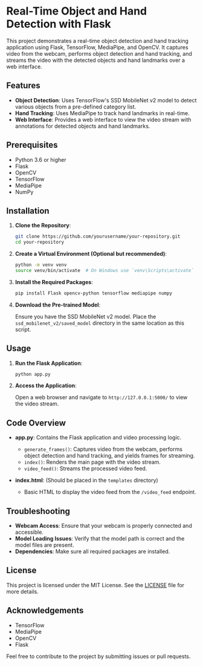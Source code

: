 # Real-Time Object and Hand Detection with Flask

This project demonstrates a real-time object detection and hand tracking application using Flask, TensorFlow, MediaPipe, and OpenCV. It captures video from the webcam, performs object detection and hand tracking, and streams the video with the detected objects and hand landmarks over a web interface.

## Features

- **Object Detection**: Uses TensorFlow's SSD MobileNet v2 model to detect various objects from a pre-defined category list.
- **Hand Tracking**: Uses MediaPipe to track hand landmarks in real-time.
- **Web Interface**: Provides a web interface to view the video stream with annotations for detected objects and hand landmarks.

## Prerequisites

- Python 3.6 or higher
- Flask
- OpenCV
- TensorFlow
- MediaPipe
- NumPy

## Installation

1. **Clone the Repository**:

    ```bash
    git clone https://github.com/yourusername/your-repository.git
    cd your-repository
    ```

2. **Create a Virtual Environment (Optional but recommended)**:

    ```bash
    python -m venv venv
    source venv/bin/activate  # On Windows use `venv\Scripts\activate`
    ```

3. **Install the Required Packages**:

    ```bash
    pip install Flask opencv-python tensorflow mediapipe numpy
    ```

4. **Download the Pre-trained Model**:

    Ensure you have the SSD MobileNet v2 model. Place the `ssd_mobilenet_v2/saved_model` directory in the same location as this script.

## Usage

1. **Run the Flask Application**:

    ```bash
    python app.py
    ```

2. **Access the Application**:

    Open a web browser and navigate to `http://127.0.0.1:5000/` to view the video stream.

## Code Overview

- **app.py**: Contains the Flask application and video processing logic.
  - `generate_frames()`: Captures video from the webcam, performs object detection and hand tracking, and yields frames for streaming.
  - `index()`: Renders the main page with the video stream.
  - `video_feed()`: Streams the processed video feed.

- **index.html**: (Should be placed in the `templates` directory)
  - Basic HTML to display the video feed from the `/video_feed` endpoint.

## Troubleshooting

- **Webcam Access**: Ensure that your webcam is properly connected and accessible.
- **Model Loading Issues**: Verify that the model path is correct and the model files are present.
- **Dependencies**: Make sure all required packages are installed.

## License

This project is licensed under the MIT License. See the [LICENSE](LICENSE) file for more details.

## Acknowledgements

- TensorFlow
- MediaPipe
- OpenCV
- Flask

Feel free to contribute to the project by submitting issues or pull requests.


